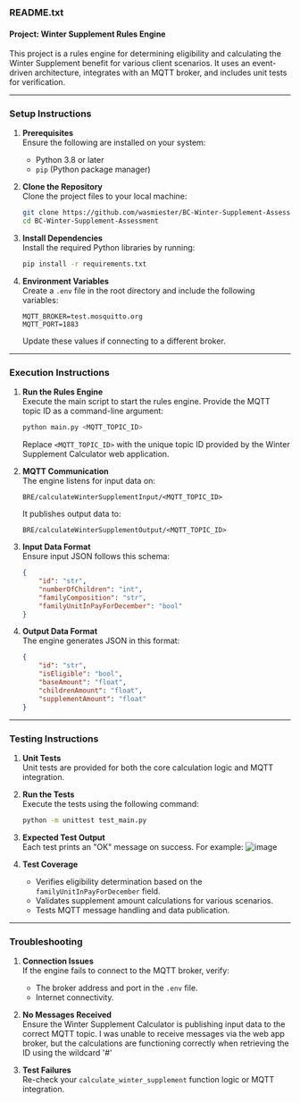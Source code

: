 ### **README.txt**

#### **Project: Winter Supplement Rules Engine**

This project is a rules engine for determining eligibility and calculating the Winter Supplement benefit for various client scenarios. It uses an event-driven architecture, integrates with an MQTT broker, and includes unit tests for verification.

---

### **Setup Instructions**

1. **Prerequisites**  
   Ensure the following are installed on your system:
   - Python 3.8 or later
   - `pip` (Python package manager)

2. **Clone the Repository**  
   Clone the project files to your local machine:
   ```bash
   git clone https://github.com/wasmiester/BC-Winter-Supplement-Assessment.git
   cd BC-Winter-Supplement-Assessment
   ```

3. **Install Dependencies**  
   Install the required Python libraries by running:
   ```bash
   pip install -r requirements.txt
   ```

4. **Environment Variables**  
   Create a `.env` file in the root directory and include the following variables:
   ```plaintext
   MQTT_BROKER=test.mosquitto.org
   MQTT_PORT=1883
   ```
   Update these values if connecting to a different broker.

---

### **Execution Instructions**

1. **Run the Rules Engine**  
   Execute the main script to start the rules engine. Provide the MQTT topic ID as a command-line argument:
   ```bash
   python main.py <MQTT_TOPIC_ID>
   ```
   Replace `<MQTT_TOPIC_ID>` with the unique topic ID provided by the Winter Supplement Calculator web application.

2. **MQTT Communication**  
   The engine listens for input data on:
   ```plaintext
   BRE/calculateWinterSupplementInput/<MQTT_TOPIC_ID>
   ```
   It publishes output data to:
   ```plaintext
   BRE/calculateWinterSupplementOutput/<MQTT_TOPIC_ID>
   ```

3. **Input Data Format**  
   Ensure input JSON follows this schema:
   ```json
   {
       "id": "str", 
       "numberOfChildren": "int",
       "familyComposition": "str", 
       "familyUnitInPayForDecember": "bool"
   }
   ```

4. **Output Data Format**  
   The engine generates JSON in this format:
   ```json
   {
       "id": "str", 
       "isEligible": "bool", 
       "baseAmount": "float", 
       "childrenAmount": "float", 
       "supplementAmount": "float"
   }
   ```

---

### **Testing Instructions**

1. **Unit Tests**  
   Unit tests are provided for both the core calculation logic and MQTT integration.

2. **Run the Tests**  
   Execute the tests using the following command:
   ```bash
   python -m unittest test_main.py
   ```

3. **Expected Test Output**  
   Each test prints an "OK" message on success. For example:
  ![image](https://github.com/user-attachments/assets/84949fe0-1899-435e-b6b4-7bc485d9223c)


4. **Test Coverage**  
   - Verifies eligibility determination based on the `familyUnitInPayForDecember` field.
   - Validates supplement amount calculations for various scenarios.
   - Tests MQTT message handling and data publication.

---

### **Troubleshooting**

1. **Connection Issues**  
   If the engine fails to connect to the MQTT broker, verify:
   - The broker address and port in the `.env` file.
   - Internet connectivity.

2. **No Messages Received**  
   Ensure the Winter Supplement Calculator is publishing input data to the correct MQTT topic. I was unable to receive messages via the web app broker, but the calculations are functioning correctly when retrieving the ID using the wildcard '#'

3. **Test Failures**  
   Re-check your `calculate_winter_supplement` function logic or MQTT integration.
